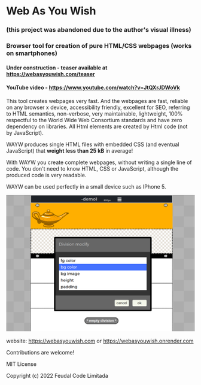 # Web As You Wish 
### (this project was abandoned due to the author's visual illness)
### Browser tool for creation of pure HTML/CSS webpages (works on smartphones)
#### Under construction - teaser available at https://webasyouwish.com/teaser
#### YouTube video - https://www.youtube.com/watch?v=JtQXrJDWoVk

This tool creates webpages very fast. And the webpages are fast, reliable on any browser x device, accessibility friendly, excellent for SEO, referring to HTML semantics, non-verbose, very maintainable, lightweight, 100% respectful to the World Wide Web Consortium standards and have zero dependency on libraries. All Html elements are created by Html code (not by JavaScript).

WAYW produces single HTML files with embedded CSS (and eventual JavaScript) that **weight less than 25 kB** in average!

With WAYW you create complete webpages, without writing a single line of code. You don't need to know HTML, CSS or JavaScript, although the produced code is very readable.

WAYW can be used perfectly in a small device such as IPhone 5.


![Screenshot](/images/sample.png)


website: https://webasyouwish.com or https://webasyouwish.onrender.com

Contributions are welcome!

MIT License

Copyright (c) 2022 Feudal Code Limitada
